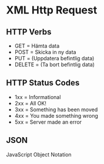 # XML Http Request

## HTTP Verbs

- GET = Hämta data
- POST = Skicka in ny data
- PUT = (Uppdatera befintlig data)
- DELETE = (Ta bort befintlig data)

## HTTP Status Codes

- 1xx = Informational
- 2xx = All OK!
- 3xx = Something has been moved
- 4xx = You made something wrong
- 5xx = Server made an error

## JSON

JavaScript Object Notation
